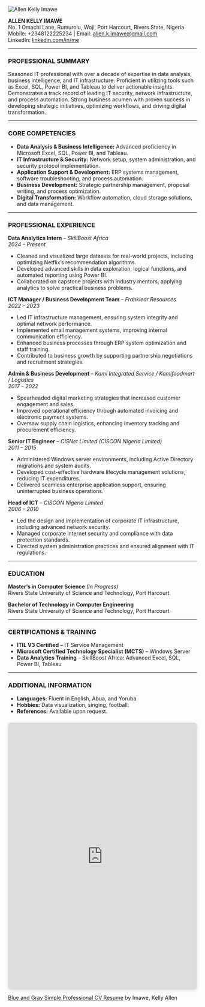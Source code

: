 ![Allen Kelly Imawe](assets/PST.-ALLEN-10.jpg)

**ALLEN KELLY IMAWE**  
No. 1 Omachi Lane, Rumurolu, Woji, Port Harcourt, Rivers State, Nigeria  
Mobile: +2348122225234 | Email: allen.k.imawe@gmail.com  
LinkedIn: [linkedin.com/in/me](https://linkedin.com/in/me)  

---

### **PROFESSIONAL SUMMARY**
Seasoned IT professional with over a decade of expertise in data analysis, business intelligence, and IT infrastructure. Proficient in utilizing tools such as Excel, SQL, Power BI, and Tableau to deliver actionable insights. Demonstrates a track record of leading IT security, network infrastructure, and process automation. Strong business acumen with proven success in developing strategic initiatives, optimizing workflows, and driving digital transformation.

---

### **CORE COMPETENCIES**
- **Data Analysis & Business Intelligence:** Advanced proficiency in Microsoft Excel, SQL, Power BI, and Tableau.  
- **IT Infrastructure & Security:** Network setup, system administration, and security protocol implementation.  
- **Application Support & Development:** ERP systems management, software troubleshooting, and process automation.  
- **Business Development:** Strategic partnership management, proposal writing, and process optimization.  
- **Digital Transformation:** Workflow automation, cloud storage solutions, and data management.  

---

### **PROFESSIONAL EXPERIENCE**

**Data Analytics Intern** – *SkillBoost Africa*  
*2024 – Present*  
- Cleaned and visualized large datasets for real-world projects, including optimizing Netflix’s recommendation algorithms.
- Developed advanced skills in data exploration, logical functions, and automated reporting using Power BI.
- Collaborated on capstone projects with industry mentors, applying analytics to solve practical business problems.

**ICT Manager / Business Development Team** – *Franklear Resources*  
*2022 – 2023*  
- Led IT infrastructure management, ensuring system integrity and optimal network performance.
- Implemented email management systems, improving internal communication efficiency.
- Enhanced business processes through ERP system optimization and staff training.
- Contributed to business growth by supporting partnership negotiations and recruitment strategies.

**Admin & Business Development** – *Kami Integrated Service / Kamifoodmart / Logistics*  
*2017 – 2022*  
- Spearheaded digital marketing strategies that increased customer engagement and sales.
- Improved operational efficiency through automated invoicing and electronic payment systems.
- Oversaw supply chain logistics, enhancing inventory tracking and procurement efficiency.

**Senior IT Engineer** – *CISNet Limited (CISCON Nigeria Limited)*  
*2011 – 2015*  
- Administered Windows server environments, including Active Directory migrations and system audits.
- Developed cost-effective hardware lifecycle management solutions, reducing IT expenditures.
- Delivered seamless enterprise application support, ensuring uninterrupted business operations.

**Head of ICT** – *CISCON Nigeria Limited*  
*2006 – 2010*  
- Led the design and implementation of corporate IT infrastructure, including advanced network security.
- Managed corporate internet security and compliance with data protection standards.
- Directed system administration practices and ensured alignment with IT regulations.

---

### **EDUCATION**

**Master’s in Computer Science** *(In Progress)*  
Rivers State University of Science and Technology, Port Harcourt  

**Bachelor of Technology in Computer Engineering**  
Rivers State University of Science and Technology, Port Harcourt  

---

### **CERTIFICATIONS & TRAINING**

- **ITIL V3 Certified** – IT Service Management  
- **Microsoft Certified Technology Specialist (MCTS)** – Windows Server  
- **Data Analytics Training** – SkillBoost Africa: Advanced Excel, SQL, Power BI, Tableau  

---

### **ADDITIONAL INFORMATION**

- **Languages:** Fluent in English, Abua, and Yoruba.  
- **Hobbies:** Data visualization, singing, football.  
- **References:** Available upon request.


<div style="position: relative; width: 100%; height: 0; padding-top: 141.4286%;
 padding-bottom: 0; box-shadow: 0 2px 8px 0 rgba(63,69,81,0.16); margin-top: 1.6em; margin-bottom: 0.9em; overflow: hidden;
 border-radius: 8px; will-change: transform;">
  <iframe loading="lazy" style="position: absolute; width: 100%; height: 100%; top: 0; left: 0; border: none; padding: 0;margin: 0;"
    src="https://www.canva.com/design/DAGfq2M0lcY/hiv3TmzXhrzWuQat9ZGM2g/view?embed" allowfullscreen="allowfullscreen" allow="fullscreen">
  </iframe>
</div>
<a href="https:&#x2F;&#x2F;www.canva.com&#x2F;design&#x2F;DAGfq2M0lcY&#x2F;hiv3TmzXhrzWuQat9ZGM2g&#x2F;view?utm_content=DAGfq2M0lcY&amp;utm_campaign=designshare&amp;utm_medium=embeds&amp;utm_source=link" target="_blank" rel="noopener">Blue and Gray Simple Professional CV Resume</a> by Imawe, Kelly Allen

